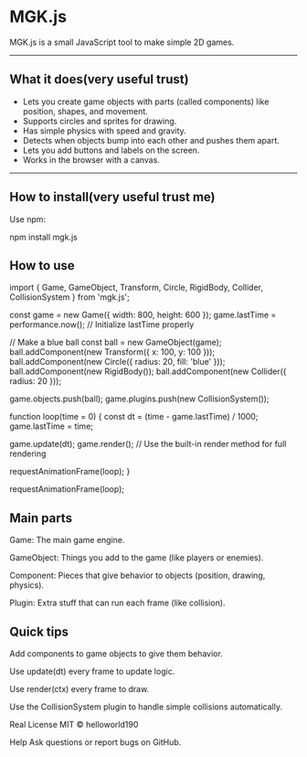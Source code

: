 # MGK.js

MGK.js is a small JavaScript tool to make simple 2D games.

---

## What it does(very useful trust)

- Lets you create game objects with parts (called components) like position, shapes, and movement.
- Supports circles and sprites for drawing.
- Has simple physics with speed and gravity.
- Detects when objects bump into each other and pushes them apart.
- Lets you add buttons and labels on the screen.
- Works in the browser with a canvas.

---

## How to install(very useful trust me)

Use npm:


npm install mgk.js


## How to use

import { Game, GameObject, Transform, Circle, RigidBody, Collider, CollisionSystem } from 'mgk.js';

const game = new Game({ width: 800, height: 600 });
game.lastTime = performance.now(); // Initialize lastTime properly

// Make a blue ball
const ball = new GameObject(game);
ball.addComponent(new Transform({ x: 100, y: 100 }));
ball.addComponent(new Circle({ radius: 20, fill: 'blue' }));
ball.addComponent(new RigidBody());
ball.addComponent(new Collider({ radius: 20 }));

game.objects.push(ball);
game.plugins.push(new CollisionSystem());

function loop(time = 0) {
  const dt = (time - game.lastTime) / 1000;
  game.lastTime = time;

  game.update(dt);
  game.render(); // Use the built-in render method for full rendering

  requestAnimationFrame(loop);
}

requestAnimationFrame(loop);


## Main parts
Game: The main game engine.

GameObject: Things you add to the game (like players or enemies).

Component: Pieces that give behavior to objects (position, drawing, physics).

Plugin: Extra stuff that can run each frame (like collision).

## Quick tips
Add components to game objects to give them behavior.

Use update(dt) every frame to update logic.

Use render(ctx) every frame to draw.

Use the CollisionSystem plugin to handle simple collisions automatically.

Real License
MIT © helloworld190

Help
Ask questions or report bugs on GitHub.
